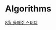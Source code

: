 # Algorithms

[8월 둘째주 스터디](https://github.com/khyunjiee/Algorithms/tree/master/second%20week%20of%20August)

